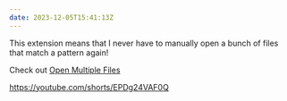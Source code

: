 ```yaml
---
date: 2023-12-05T15:41:13Z
---
```


This extension means that I never have to manually open a bunch of files that match a pattern again!

Check out [Open Multiple Files](vscode:extension/fabiospampinato.vscode-open-multiple-files)

<https://youtube.com/shorts/EPDg24VAF0Q>
